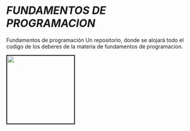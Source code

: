 *****FUNDAMENTOS DE PROGRAMACION*****
====================

Fundamentos de programación
Un repositorio, donde se alojará todo el codigo de los deberes de la materia de fundamentos de programacion.
 

<img src="http://360.espe.edu.ec/images/Logo%20ESPE.png" WIDTH=178 HEIGHT=180 BORDER=2  align=middle>
